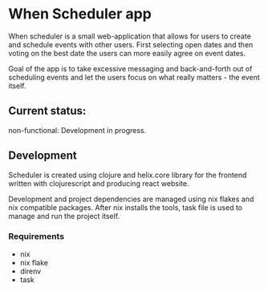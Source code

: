 # When Scheduler app
When scheduler is a small web-application that allows for users to create and schedule events with other users.
First selecting open dates and then voting on the best date the users can more easily agree on event dates.

Goal of the app is to take excessive messaging and back-and-forth out of scheduling events and let the users focus on what really matters - the event itself.

## Current status:
non-functional: Development in progress.

## Development
Scheduler is created using clojure and helix.core library for the frontend written with clojurescript and producing react website.

Development and project dependencies are managed using nix flakes and nix compatible packages. After nix installs the tools, task file is used to manage and run the project itself.

### Requirements
- nix
- nix flake
- direnv
- task
